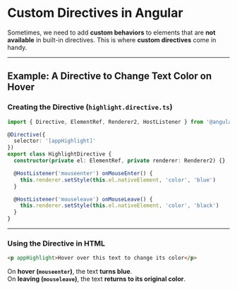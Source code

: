 # Custom Directives in Angular

Sometimes, we need to add **custom behaviors** to elements that are **not available** in built-in directives. This is where **custom directives** come in handy.

---

## Example: A Directive to Change Text Color on Hover

### Creating the Directive (`highlight.directive.ts`)

```typescript
import { Directive, ElementRef, Renderer2, HostListener } from '@angular/core'

@Directive({
  selector: '[appHighlight]'
})
export class HighlightDirective {
  constructor(private el: ElementRef, private renderer: Renderer2) {}

  @HostListener('mouseenter') onMouseEnter() {
    this.renderer.setStyle(this.el.nativeElement, 'color', 'blue')
  }

  @HostListener('mouseleave') onMouseLeave() {
    this.renderer.setStyle(this.el.nativeElement, 'color', 'black')
  }
}
```

---

### Using the Directive in HTML

```html
<p appHighlight>Hover over this text to change its color</p>
```

On **hover (`mouseenter`)**, the text **turns blue**.  
On **leaving (`mouseleave`)**, the text **returns to its original color**.
